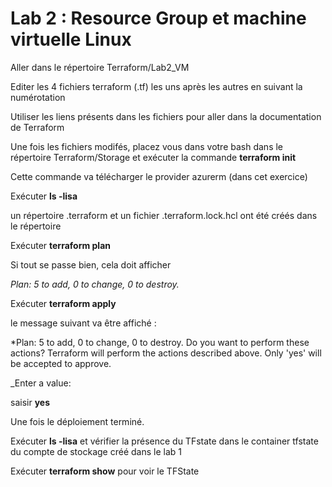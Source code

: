 # Lab 2 : Resource Group et machine virtuelle Linux

Aller dans le répertoire Terraform/Lab2_VM

Editer les 4 fichiers terraform (.tf) les uns après les autres en suivant la numérotation

Utiliser les liens présents dans les fichiers pour aller dans la documentation de Terraform

Une fois les fichiers modifés, placez vous dans votre bash dans le répertoire Terraform/Storage et exécuter la commande **terraform init** 

Cette commande va télécharger le provider azurerm (dans cet exercice)

Exécuter **ls -lisa**

un répertoire .terraform et un fichier .terraform.lock.hcl ont été créés dans le répertoire

Exécuter **terraform plan**

Si tout se passe bien, cela doit afficher

_Plan: 5 to add, 0 to change, 0 to destroy._ 

Exécuter **terraform apply** 

le message suivant va être affiché :

*Plan: 5 to add, 0 to change, 0 to destroy.
 Do you want to perform these actions?
  Terraform will perform the actions described above.
  Only 'yes' will be accepted to approve.

  _Enter a value:

  saisir **yes**

  Une fois le déploiement terminé. 

  Exécuter **ls -lisa** et vérifier la présence du TFstate dans le container tfstate du compte de stockage créé dans le lab 1

  Exécuter **terraform show** pour voir le TFState
  